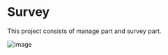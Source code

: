 # Survey

This project consists of manage part and survey part.

![image](https://github.com/user-attachments/assets/6e0359fc-df17-4f15-8381-f4613cc9213b)

